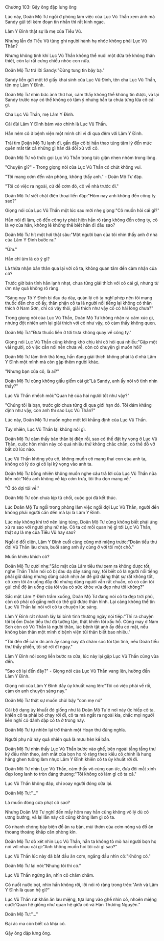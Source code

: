 




Chương 103: Gậy ông đập lưng ông


Lúc này, Doãn Mộ Tư ngồi ở phòng làm việc của Lục Vũ Thần xem ảnh mà Sandy gửi tới kèm đoạn tin nhắn thì rất kinh ngạc.

Lâm Y Đình thật sự là mẹ của Tiểu Vũ.

Nhưng lần đó Tiểu Vũ từng ghi người hành hạ nhóc không phải Lục Vũ Thần?

Nhưng không tính khí Lục Vũ Thần không thể nuôi một đứa trẻ không thân thiết, còn lại rất cưng chiều nhóc con nữa.

Doãn Mộ Tư trả lời Sandy:"Đừng tung tin bậy bạ."

Sandy liền gửi một tờ giấy khai sinh của Lục Vũ Đình, tên cha Lục Vũ Thần, tên mẹ Lâm Y Đình.

Doãn Mộ Tư nhìn bức ảnh thứ hai, cảm thấy không thể không tin được, vả lại Sandy trước nay có thể không có tâm ý nhưng hắn ta chưa từng lừa cô cái gì.

Cha Lục Vũ Thần, mẹ Lâm Y Đình.

Cái đùi Lâm Y Đình bám vào chính là Lục Vũ Thần.

Hắn ném cô ở bệnh viện một mình chỉ vì đi qua đêm với Lâm Y Đình.

Trái tim Doãn Mộ Tư lạnh đi, gần đây cô bị hắn thao túng tâm lý đến mức quên mất tất cả những gì hắn đã đối xử với cô.

Doãn Mộ Tư vô thức gọi Lục Vũ Thần trong tức giận nhen nhóm trong lòng.

"Chuyện gì?" - Trong giọng nói của Lục Vũ Thần có chút không vui.

"Tôi mang cơm đến văn phòng, không thấy anh." - Doãn Mộ Tư đáp.



"Tôi có việc ra ngoài, cứ để cơm đó, cô về nhà trước đi."

Doãn Mộ Tư siết chặt điện thoại liền đáp:"Hôm nay anh không đến công ty sao?"

Giọng nói của Lục Vũ Thần một lúc sau mới nhẹ giọng:"Cô muốn hỏi cái gì?"

Hắn nói đi làm, cô đến công ty phát hiện hắn rõ ràng không đến công ty, cô là vợ của hắn, không lẽ không thể biết hắn đi đâu sao?

Doãn Mộ Tư hít một hơi thật sâu:"Một người bạn của tôi nhìn thấy anh ở nhà của Lâm Y Đình bước ra."

"Ừm."

Hắn chỉ ừm là có ý gì?

Là thừa nhận bản thân qua lại với cô ta, không quan tâm đến cảm nhận của cô?

Trước giờ bản tính hắn lạnh nhạt, chưa từng giải thích với cô cái gì, nhưng từ ừm này quá không rõ ràng.

"Sáng nay Tô Y Đình bị đau dạ dày, quản lý cô ta nghĩ phép nên tôi mang thuốc đến cho cô ấy, thân phận cô ta là người nổi tiếng lại không có thân thích ở Nam Sơn, chỉ có vậy thôi, giải thích như vậy cô có hài lòng chưa?"

Trong giọng nói của Lục Vũ Thần, Doãn Mộ Tư không nhận ra cảm xúc gì, nhưng đột nhiên anh lại giải thích với cô như vậy, cô cảm thấy không quen.

Doãn Mộ Tư:"Đưa thuốc liền ở tới trưa không quay về công ty."

Giọng nói Lục Vũ Thần cũng không khó chịu khi cô hỏi quá nhiều:"Gặp một vài người, có việc cần nói nên chưa về, còn có chuyện gì muốn hỏi?

Doãn Mộ Tư tâm tình thả lỏng, hắn đang giải thích không phải là ở nhà Lâm Y Đình một mình mà còn gặp thêm người khác.

"Nhưng bạn của cô, là ai?"

Doãn Mộ Tư cũng không giấu giếm cái gì:"Là Sandy, anh ấy nói vô tình nhìn thấy?"

Lục Vũ Thần nhếch môi:"Quan hệ của hai người tốt như vậy?"

"Chúng tôi là bạn, trước giờ chưa từng đi qua giới hạn đó. Tôi dám khẳng định như vậy, còn anh thì sao Lục Vũ Thần?"

Lúc này, Doãn Mộ Tư muốn nghe một lời khẳng định của Lục Vũ Thần.

Tuy nhiên, Lục Vũ Thần lại không nói gì.

Doãn Mộ Tư cảm thấy bản thân bị điên rồi, sao có thể đặt hy vọng ở Lục Vũ Thần, cuộc hôn nhân này có quá nhiều thứ không chắc chắn, có thể đỗ vỡ bất cứ lúc nào.



Lục Vũ Thần không yêu cô, không muốn cô mang thai con của anh ta, không có lý do gì cô lại kỳ vọng vào anh ta.

Doãn Mộ Tư bỗng nhiên không muốn nghe câu trả lời của Lục Vũ Thần nữa liền nói:"Nếu anh không về kịp cơm trưa, tôi thu dọn mang về."

"Ở đó đợi tôi về."

Doãn Mộ Tư còn chưa kịp từ chối, cuộc gọi đã kết thúc.

Lúc Doãn Mộ Tư ngồi trong phòng làm việc ngồi đợi Lục Vũ Thần, người đến không phải người cần đến mà lại là Lâm Y Đình.

Lúc này không khí trở nên lúng túng, Doãn Mộ Tư cũng không biết phải ứng xử ra sao với người phụ nữ này. Cô ta có mối quan hệ gì tới Lục Vũ Thần, thật sự là mẹ của Tiểu Vũ hay sao?

Ngồi ở đối diện, Lâm Y Đình cuối cùng cũng mở miệng trước:"Doãn tiểu thư đợi Vũ Thần lâu chưa, buổi sáng anh ấy cùng ở với tôi một chỗ."

Muốn khiêu khích cô?

Doãn Mộ Tư cười nhẹ:"Sắc mặt của Lâm tiểu thư xem ra không được tốt, nghe Thần Thần nói cô bị đau dạ dày sáng nay, tôi biết cô là người nổi tiếng phải giữ dáng nhưng dùng cách nhịn ăn để giữ dáng thật sự rất không tốt, cô xem tôi ăn uống đầy đủ nhưng dáng người vẫn rất chuẩn, cô có cần tôi gửi chế độ ăn uống của tôi vừa có sức khỏe vừa đẹp như tôi không?"

Sắc mặt Lâm Y Đình trầm xuống, Doãn Mộ Tư đang nói cô ta đẹp trời phú, còn cô phải cố gắng mới có thể giữ được thân hình. Lại càng không thể tin Lục Vũ Thần lại nói với cô ta chuyện lúc sáng.

Lâm Y Đình rất nhanh lấy lại bình tĩnh thường ngày nói tiếp:"Thì ra chuyện tôi bị ốm Doãn tiểu thư đã tường tận, thật khiến tôi xấu hổ. Cũng may ở Nam Sơn còn có Vũ Thần là người thân, lúc bệnh tật anh ấy đều có mặt, nếu không bản thân một mình ở bệnh viện tủi thân biết bao nhiêu."

"Tôi đến để cảm ơn anh ấy sáng nay đã chăm sóc tôi tận tình, nếu Doãn tiểu thư thấy phiền, tôi sẽ rời đi ngay."

Lâm Y Đình nói xong liền bước ra cửa, lúc này lại gặp Lục Vũ Thần cũng vừa đến.

"Sao cô lại đến đây?" - Giọng nói của Lục Vũ Thần vang lên, hướng đến Lâm Y Đình.

Giọng nói của Lâm Y Đình đầy ủy khuất vang lên:"Tôi có việc phải về rồi, cảm ơn anh chuyện sáng nay."

Doãn Mộ Tư thật sự muốn chửi bậy "con mẹ nó"

Cái bộ dạng ủy khuất đó giống như là Doãn Mộ Tư ở nơi này ức hiếp cô ta, khiến cô ta phải bỏ chạy rời đi, cô ta mà ngất ra ngoài kia, chắc mọi người liền nghĩ cô đánh đập cô ta ở trong này.

Doãn Mộ Tư tự nhiên lại trở thành một Hoạn thư đúng nghĩa.

Người phụ nữ này quả nhiên quá là mưu hèn kế bẩn.

Doãn Mộ Tư nhìn thấy Lục Vũ Thần bước vào ghế, bên ngoài tầng tầng thư ký đều nhìn theo, ánh mắt của bọn họ rõ ràng theo kiểu cô chính là hung hăng ghen tuông làm nhục Lâm Y Đình khiến cô ta ủy khuất rời đi.

Doãn Mộ Tư nhìn Lục Vũ Thần, cảm thấy vô cùng oan ức, đưa đôi mắt xinh đẹp long lanh to tròn đáng thương:"Tôi không có làm gì cô ta cả."



Lục Vũ Thần không đáp, chỉ xoay người đóng cửa lại.

Doãn Mộ Tư:"..."

Là muốn đóng cửa phạt cô sao?

Nhưng Doãn Mộ Tư nghĩ đến mấy hôm nay hắn cũng không vô lý dù cô ương bướng, vả lại lần này cô cũng không làm gì cô ta.

Cô nhanh chóng bày biện đồ ăn ra bàn, mùi thơm của cơm nóng và đồ ăn thoang thoảng khắp căn phòng kín.

Doãn Mộ Tư dò xét nhìn Lục Vũ Thần, hắn ta không tò mò hai người bọn họ nói với nhau cái gì:"Anh không muốn hỏi tôi cái gì sao?"

Lục Vũ Thần lúc này đã bắt đầu ăn cơm, ngẩng đầu nhìn cô:"Không có."

Doãn Mộ Tư lại nói:"Nhưng tôi thì có."

Lục Vũ Thần ngừng ăn, nhìn cô chăm chăm.

Cô nuốt nước bọt, nhìn hắn không rời, lời nói rõ ràng trong trẻo:"Anh và Lâm Y Đình là quan hệ gì?"

Lục Vũ Thần rút khăn ăn lau miệng, tựa lưng vào ghế nhìn cô, nhoẻn miệng cười:'Quan hệ giống như quan hệ giữa cô và Hàn Thương Nguyên."

Doãn Mộ Tư:"..."

Đại ác ma còn biết cà khịa cô.

Gậy ông đập lưng ông.




